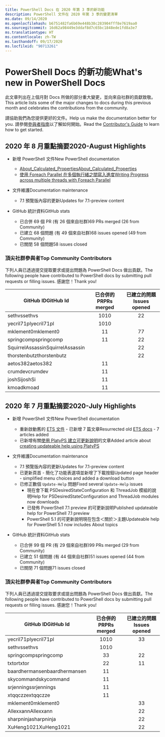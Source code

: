 ```yaml
---
title: PowerShell Docs 在 2020 年第 3 季的新功能
description: PowerShell 文件在 2020 年第 3 季的變更清單
ms.date: 09/14/2020
ms.openlocfilehash: b6751482fa6b69e448b38c283904fff8e7619aa0
ms.sourcegitcommit: 16d62a98449e3ddaf8d7c65bc1848ede1fd8a3e7
ms.translationtype: HT
ms.contentlocale: zh-TW
ms.lasthandoff: 09/17/2020
ms.locfileid: "90713261"
---
```

# <a name="whats-new-in-powershell-docs"></a><span data-ttu-id="54c46-103">PowerShell Docs 的新功能</span><span class="sxs-lookup"><span data-stu-id="54c46-103">What's new in PowerShell Docs</span></span>

<span data-ttu-id="54c46-104">此文章列出在上個月對 Docs 所做的部分重大變更，並向來自社群的貢獻致敬。</span><span class="sxs-lookup"><span data-stu-id="54c46-104">This article lists some of the major changes to docs during this previous month and celebrates the contributions from the community.</span></span>

<span data-ttu-id="54c46-105">請協助我們為您提供更好的文件。</span><span class="sxs-lookup"><span data-stu-id="54c46-105">Help us make the documentation better for you.</span></span> <span data-ttu-id="54c46-106">請參閱[參與者指南][contrib]以了解如何開始。</span><span class="sxs-lookup"><span data-stu-id="54c46-106">Read the [Contributor's Guide][contrib] to learn how to get started.</span></span>

## <a name="2020-august-highlights"></a><span data-ttu-id="54c46-107">2020 年 8 月重點摘要</span><span class="sxs-lookup"><span data-stu-id="54c46-107">2020-August Highlights</span></span>

- <span data-ttu-id="54c46-108">新增 PowerShell 文件</span><span class="sxs-lookup"><span data-stu-id="54c46-108">New PowerShell documentation</span></span>
  - [<span data-ttu-id="54c46-109">About_Calculated_Properties</span><span class="sxs-lookup"><span data-stu-id="54c46-109">About_Calculated_Properties</span></span>](/powershell/module/microsoft.powershell.core/about/about_calculated_properties)
  - [<span data-ttu-id="54c46-110">使用 Foreach Parallel 在多個執行緒之間寫入進度</span><span class="sxs-lookup"><span data-stu-id="54c46-110">Writing Progress across multiple threads with Foreach Parallel</span></span>](/powershell/scripting/learn/deep-dives/write-progress-across-multiple-threads)
- <span data-ttu-id="54c46-111">文件維護</span><span class="sxs-lookup"><span data-stu-id="54c46-111">Documentation maintenance</span></span>
  - <span data-ttu-id="54c46-112">7\.1 預覽版內容的更新</span><span class="sxs-lookup"><span data-stu-id="54c46-112">Updates for 7.1-preview content</span></span>

- <span data-ttu-id="54c46-113">GitHub 統計資料</span><span class="sxs-lookup"><span data-stu-id="54c46-113">GitHub stats</span></span>
  - <span data-ttu-id="54c46-114">已合併 69 個 PR (有 26 個來自社群)</span><span class="sxs-lookup"><span data-stu-id="54c46-114">69 PRs merged (26 from Community)</span></span>
  - <span data-ttu-id="54c46-115">已建立 68 個問題 (有 49 個來自社群)</span><span class="sxs-lookup"><span data-stu-id="54c46-115">68 issues opened (49 from Community)</span></span>
  - <span data-ttu-id="54c46-116">已關閉 58 個問題</span><span class="sxs-lookup"><span data-stu-id="54c46-116">58 issues closed</span></span>

### <a name="top-community-contributors"></a><span data-ttu-id="54c46-117">頂尖社群參與者</span><span class="sxs-lookup"><span data-stu-id="54c46-117">Top Community Contributors</span></span>

<span data-ttu-id="54c46-118">下列人員已透過提交提取要求或提出問題為 PowerShell Docs 做出貢獻。</span><span class="sxs-lookup"><span data-stu-id="54c46-118">The following people have contributed to PowerShell docs by submitting pull requests or filling issues.</span></span> <span data-ttu-id="54c46-119">感謝您！</span><span class="sxs-lookup"><span data-stu-id="54c46-119">Thank you!</span></span>

|    <span data-ttu-id="54c46-120">GitHub ID</span><span class="sxs-lookup"><span data-stu-id="54c46-120">GitHub Id</span></span>     | <span data-ttu-id="54c46-121">已合併的 PR</span><span class="sxs-lookup"><span data-stu-id="54c46-121">PRs merged</span></span> | <span data-ttu-id="54c46-122">已建立的問題</span><span class="sxs-lookup"><span data-stu-id="54c46-122">Issues opened</span></span> |
| ---------------- | :--------: | :-----------: |
| <span data-ttu-id="54c46-123">sethvs</span><span class="sxs-lookup"><span data-stu-id="54c46-123">sethvs</span></span>           |     <span data-ttu-id="54c46-124">10</span><span class="sxs-lookup"><span data-stu-id="54c46-124">10</span></span>     |       <span data-ttu-id="54c46-125">2</span><span class="sxs-lookup"><span data-stu-id="54c46-125">2</span></span>       |
| <span data-ttu-id="54c46-126">yecril71pl</span><span class="sxs-lookup"><span data-stu-id="54c46-126">yecril71pl</span></span>       |     <span data-ttu-id="54c46-127">10</span><span class="sxs-lookup"><span data-stu-id="54c46-127">10</span></span>     |               |
| <span data-ttu-id="54c46-128">mklement0</span><span class="sxs-lookup"><span data-stu-id="54c46-128">mklement0</span></span>        |     <span data-ttu-id="54c46-129">1</span><span class="sxs-lookup"><span data-stu-id="54c46-129">1</span></span>      |       <span data-ttu-id="54c46-130">7</span><span class="sxs-lookup"><span data-stu-id="54c46-130">7</span></span>       |
| <span data-ttu-id="54c46-131">springcomp</span><span class="sxs-lookup"><span data-stu-id="54c46-131">springcomp</span></span>       |     <span data-ttu-id="54c46-132">1</span><span class="sxs-lookup"><span data-stu-id="54c46-132">1</span></span>      |       <span data-ttu-id="54c46-133">2</span><span class="sxs-lookup"><span data-stu-id="54c46-133">2</span></span>       |
| <span data-ttu-id="54c46-134">SquirrelAssassin</span><span class="sxs-lookup"><span data-stu-id="54c46-134">SquirrelAssassin</span></span> |            |       <span data-ttu-id="54c46-135">2</span><span class="sxs-lookup"><span data-stu-id="54c46-135">2</span></span>       |
| <span data-ttu-id="54c46-136">thorstenbutz</span><span class="sxs-lookup"><span data-stu-id="54c46-136">thorstenbutz</span></span>     |            |       <span data-ttu-id="54c46-137">2</span><span class="sxs-lookup"><span data-stu-id="54c46-137">2</span></span>       |
| <span data-ttu-id="54c46-138">aetos382</span><span class="sxs-lookup"><span data-stu-id="54c46-138">aetos382</span></span>         |     <span data-ttu-id="54c46-139">1</span><span class="sxs-lookup"><span data-stu-id="54c46-139">1</span></span>      |               |
| <span data-ttu-id="54c46-140">crumdev</span><span class="sxs-lookup"><span data-stu-id="54c46-140">crumdev</span></span>          |     <span data-ttu-id="54c46-141">1</span><span class="sxs-lookup"><span data-stu-id="54c46-141">1</span></span>      |               |
| <span data-ttu-id="54c46-142">joshSi</span><span class="sxs-lookup"><span data-stu-id="54c46-142">joshSi</span></span>           |     <span data-ttu-id="54c46-143">1</span><span class="sxs-lookup"><span data-stu-id="54c46-143">1</span></span>      |               |
| <span data-ttu-id="54c46-144">kmoad</span><span class="sxs-lookup"><span data-stu-id="54c46-144">kmoad</span></span>            |     <span data-ttu-id="54c46-145">1</span><span class="sxs-lookup"><span data-stu-id="54c46-145">1</span></span>      |               |

## <a name="2020-july-highlights"></a><span data-ttu-id="54c46-146">2020 年 7 月重點摘要</span><span class="sxs-lookup"><span data-stu-id="54c46-146">2020-July Highlights</span></span>

- <span data-ttu-id="54c46-147">新增 PowerShell 文件</span><span class="sxs-lookup"><span data-stu-id="54c46-147">New PowerShell documentation</span></span>
  - <span data-ttu-id="54c46-148">重新啟動舊的 [ETS 文件](/powershell/scripting/developer/ets/overview) - 已新增 7 篇文章</span><span class="sxs-lookup"><span data-stu-id="54c46-148">Resurrected old [ETS docs](/powershell/scripting/developer/ets/overview) - 7 articles added</span></span>
  - <span data-ttu-id="54c46-149">已新增有關[使用 PlatyPS 建立可更新說明](/powershell/scripting/dev-cross-plat/create-help-using-platyps)的文章</span><span class="sxs-lookup"><span data-stu-id="54c46-149">Added article about [creating updateable help using PlatyPS](/powershell/scripting/dev-cross-plat/create-help-using-platyps)</span></span>
- <span data-ttu-id="54c46-150">文件維護</span><span class="sxs-lookup"><span data-stu-id="54c46-150">Documentation maintenance</span></span>
  - <span data-ttu-id="54c46-151">7\.1 預覽版內容的更新</span><span class="sxs-lookup"><span data-stu-id="54c46-151">Updates for 7.1-preview content</span></span>
  - <span data-ttu-id="54c46-152">已更新頁首 - 簡化了功能表選項並新增了下載按鈕</span><span class="sxs-lookup"><span data-stu-id="54c46-152">Updated page header - simplified menu choices and added a download button</span></span>
  - <span data-ttu-id="54c46-153">已修正數個 `Update-Help` 問題</span><span class="sxs-lookup"><span data-stu-id="54c46-153">Fixed several `Update-Help` issues</span></span>
    - <span data-ttu-id="54c46-154">現在會下載 PSDesiredStateConfiguration 和 ThreadJob 模組的說明</span><span class="sxs-lookup"><span data-stu-id="54c46-154">Help for PSDesiredStateConfiguration and ThreadJob modules now downloads</span></span>
    - <span data-ttu-id="54c46-155">已發佈 PowerShell 7.1 preview 的可更新說明</span><span class="sxs-lookup"><span data-stu-id="54c46-155">Published updateable help for PowerShell 7.1 preview</span></span>
    - <span data-ttu-id="54c46-156">PowerShell 5.1 的可更新說明現在包含＜關於＞主題</span><span class="sxs-lookup"><span data-stu-id="54c46-156">Updateable help for PowerShell 5.1 now includes About topics</span></span>

- <span data-ttu-id="54c46-157">GitHub 統計資料</span><span class="sxs-lookup"><span data-stu-id="54c46-157">GitHub stats</span></span>
  - <span data-ttu-id="54c46-158">已合併 99 個 PR (有 29 個來自社群)</span><span class="sxs-lookup"><span data-stu-id="54c46-158">99 PRs merged (29 from Community)</span></span>
  - <span data-ttu-id="54c46-159">已建立 51 個問題 (有 44 個來自社群)</span><span class="sxs-lookup"><span data-stu-id="54c46-159">51 issues opened (44 from Community)</span></span>
  - <span data-ttu-id="54c46-160">已關閉 71 個問題</span><span class="sxs-lookup"><span data-stu-id="54c46-160">71 issues closed</span></span>

### <a name="top-community-contributors"></a><span data-ttu-id="54c46-161">頂尖社群參與者</span><span class="sxs-lookup"><span data-stu-id="54c46-161">Top Community Contributors</span></span>

<span data-ttu-id="54c46-162">下列人員已透過提交提取要求或提出問題為 PowerShell Docs 做出貢獻。</span><span class="sxs-lookup"><span data-stu-id="54c46-162">The following people have contributed to PowerShell docs by submitting pull requests or filling issues.</span></span> <span data-ttu-id="54c46-163">感謝您！</span><span class="sxs-lookup"><span data-stu-id="54c46-163">Thank you!</span></span>

|   <span data-ttu-id="54c46-164">GitHub ID</span><span class="sxs-lookup"><span data-stu-id="54c46-164">GitHub Id</span></span>    | <span data-ttu-id="54c46-165">已合併的 PR</span><span class="sxs-lookup"><span data-stu-id="54c46-165">PRs merged</span></span> | <span data-ttu-id="54c46-166">已建立的問題</span><span class="sxs-lookup"><span data-stu-id="54c46-166">Issues opened</span></span> |
| -------------- | :--------: | :-----------: |
| <span data-ttu-id="54c46-167">yecril71pl</span><span class="sxs-lookup"><span data-stu-id="54c46-167">yecril71pl</span></span>     |     <span data-ttu-id="54c46-168">10</span><span class="sxs-lookup"><span data-stu-id="54c46-168">10</span></span>     |       <span data-ttu-id="54c46-169">3</span><span class="sxs-lookup"><span data-stu-id="54c46-169">3</span></span>       |
| <span data-ttu-id="54c46-170">sethvs</span><span class="sxs-lookup"><span data-stu-id="54c46-170">sethvs</span></span>         |     <span data-ttu-id="54c46-171">10</span><span class="sxs-lookup"><span data-stu-id="54c46-171">10</span></span>     |               |
| <span data-ttu-id="54c46-172">springcomp</span><span class="sxs-lookup"><span data-stu-id="54c46-172">springcomp</span></span>     |     <span data-ttu-id="54c46-173">3</span><span class="sxs-lookup"><span data-stu-id="54c46-173">3</span></span>      |       <span data-ttu-id="54c46-174">2</span><span class="sxs-lookup"><span data-stu-id="54c46-174">2</span></span>       |
| <span data-ttu-id="54c46-175">txtor</span><span class="sxs-lookup"><span data-stu-id="54c46-175">txtor</span></span>          |     <span data-ttu-id="54c46-176">2</span><span class="sxs-lookup"><span data-stu-id="54c46-176">2</span></span>      |       <span data-ttu-id="54c46-177">1</span><span class="sxs-lookup"><span data-stu-id="54c46-177">1</span></span>       |
| <span data-ttu-id="54c46-178">baardhermansen</span><span class="sxs-lookup"><span data-stu-id="54c46-178">baardhermansen</span></span> |     <span data-ttu-id="54c46-179">1</span><span class="sxs-lookup"><span data-stu-id="54c46-179">1</span></span>      |               |
| <span data-ttu-id="54c46-180">skycommand</span><span class="sxs-lookup"><span data-stu-id="54c46-180">skycommand</span></span>     |     <span data-ttu-id="54c46-181">1</span><span class="sxs-lookup"><span data-stu-id="54c46-181">1</span></span>      |               |
| <span data-ttu-id="54c46-182">srjennings</span><span class="sxs-lookup"><span data-stu-id="54c46-182">srjennings</span></span>     |     <span data-ttu-id="54c46-183">1</span><span class="sxs-lookup"><span data-stu-id="54c46-183">1</span></span>      |               |
| <span data-ttu-id="54c46-184">xtqqczze</span><span class="sxs-lookup"><span data-stu-id="54c46-184">xtqqczze</span></span>       |     <span data-ttu-id="54c46-185">1</span><span class="sxs-lookup"><span data-stu-id="54c46-185">1</span></span>      |               |
| <span data-ttu-id="54c46-186">mklement0</span><span class="sxs-lookup"><span data-stu-id="54c46-186">mklement0</span></span>      |            |       <span data-ttu-id="54c46-187">3</span><span class="sxs-lookup"><span data-stu-id="54c46-187">3</span></span>       |
| <span data-ttu-id="54c46-188">Allexxann</span><span class="sxs-lookup"><span data-stu-id="54c46-188">Allexxann</span></span>      |            |       <span data-ttu-id="54c46-189">2</span><span class="sxs-lookup"><span data-stu-id="54c46-189">2</span></span>       |
| <span data-ttu-id="54c46-190">sharpninja</span><span class="sxs-lookup"><span data-stu-id="54c46-190">sharpninja</span></span>     |            |       <span data-ttu-id="54c46-191">2</span><span class="sxs-lookup"><span data-stu-id="54c46-191">2</span></span>       |
| <span data-ttu-id="54c46-192">XuHeng1021</span><span class="sxs-lookup"><span data-stu-id="54c46-192">XuHeng1021</span></span>     |            |       <span data-ttu-id="54c46-193">2</span><span class="sxs-lookup"><span data-stu-id="54c46-193">2</span></span>       |

<!-- Link references -->
[contrib]: contributing/overview.md
